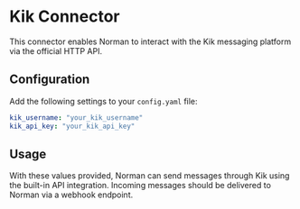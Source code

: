 # Kik Connector

This connector enables Norman to interact with the Kik messaging platform via the official HTTP API.

## Configuration

Add the following settings to your `config.yaml` file:
```yaml
kik_username: "your_kik_username"
kik_api_key: "your_kik_api_key"
```

## Usage

With these values provided, Norman can send messages through Kik using the built-in API integration. Incoming messages should be delivered to Norman via a webhook endpoint.

